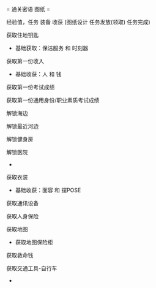 
= 通关密语 图纸 =

经验值，任务 装备 收获
(图纸设计 任务发放(领取) 任务完成)

获取住地钥匙
- 基础获取：保洁服务 和 时刻器

获取第一份收入
- 基础收获：人 和 钱

获取第一份考试成绩

获取第一份通用身份/职业素质考试成绩

解锁海边

解锁最近河边

解锁健身房

解锁医院

-

获取衣装
- 基础收获：面容 和 摆POSE

获取通讯设备

获取人身保险

获取地图
- 获取地图保险柜

获取救命钱

获取交通工具-自行车




-


